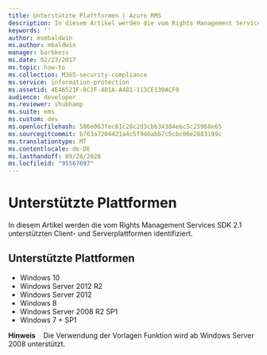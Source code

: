 ```yaml
---
title: Unterstützte Plattformen | Azure RMS
description: In diesem Artikel werden die vom Rights Management Services SDK 2.1 unterstützten Client- und Serverplattformen identifiziert.
keywords: ''
author: msmbaldwin
ms.author: mbaldwin
manager: barbkess
ms.date: 02/23/2017
ms.topic: how-to
ms.collection: M365-security-compliance
ms.service: information-protection
ms.assetid: 4E46521F-8C2F-401A-A481-113CE130ACF0
audience: developer
ms.reviewer: shubhamp
ms.suite: ems
ms.custom: dev
ms.openlocfilehash: 586e063fec81c28c2d3cbb34384ebc5c25968e65
ms.sourcegitcommit: b763a7204421a4c5f946abb7c5cbc06e2883199c
ms.translationtype: MT
ms.contentlocale: de-DE
ms.lasthandoff: 09/28/2020
ms.locfileid: "95567697"
---
```

# <a name="supported-platforms"></a>Unterstützte Plattformen

In diesem Artikel werden die vom Rights Management Services SDK 2.1 unterstützten Client- und Serverplattformen identifiziert.

## <a name="supported-platforms"></a>Unterstützte Plattformen

-   Windows 10
-   Windows Server 2012 R2
-   Windows Server 2012
-   Windows 8
-   Windows Server 2008 R2 SP1
-   Windows 7 + SP1

**Hinweis**    Die Verwendung der Vorlagen Funktion wird ab Windows Server 2008 unterstützt.

